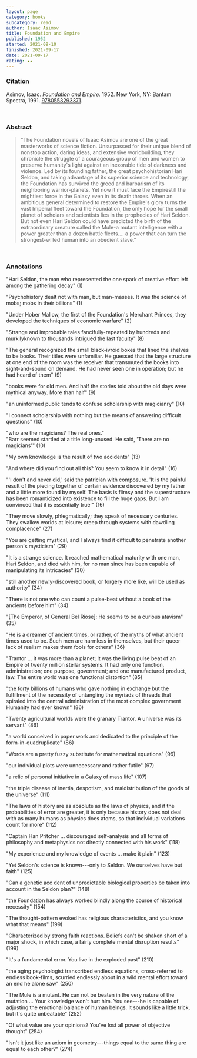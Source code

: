 ```yaml
---
layout: page
category: books
subcategory: read
author: Isaac Asimov
title: Foundation and Empire
published: 1952
started: 2021-09-10
finished: 2021-09-17
date: 2021-09-17
rating: ★★
---
```


### Citation

Asimov, Isaac. *Foundation and Empire.* 1952. New York, NY: Bantam Spectra, 1991. [9780553293371](https://en.wikipedia.org/wiki/Foundation_and_Empire).

<br>

### Abstract

> "The Foundation novels of Isaac Asimov are one of the great masterworks of science fiction. Unsurpassed for their unique blend of nonstop action, daring ideas, and extensive worldbuilding, they chronicle the struggle of a courageous group of men and women to preserve humanity's light against an inexorable tide of darkness and violence. Led by its founding father, the great psychohistorian Hari Seldon, and taking advantage of its superior science and technology, the Foundation has survived the greed and barbarism of its neighboring warrior-planets. Yet now it must face the Empirestill the mightiest force in the Galaxy even in its death throes. When an ambitious general determined to restore the Empire's glory turns the vast Imperial fleet toward the Foundation, the only hope for the small planet of scholars and scientists lies in the prophecies of Hari Seldon. But not even Hari Seldon could have predicted the birth of the extraordinary creature called the Mule-a mutant intelligence with a power greater than a dozen battle fleets.... a power that can turn the strongest-willed human into an obedient slave."

<br>

### Annotations

"Hari Seldon, the man who represented the one spark of creative effort left among the gathering decay" (1)

"Psychohistory dealt not with man, but man-masses. It was the science of mobs; mobs in their billions" (1)

"Under Hober Mallow, the first of the Foundation's Merchant Princes, they developed the techniques of economic warfare" (2)

"Strange and improbable tales fancifully-repeated by hundreds and murkilyknown to thousands intrigued the last faculty" (8)

"The general recognized the small black-ivroid boxes that lined the shelves to be books. Their titles were unfamiliar. He guessed that the large structure at one end of the room was the receiver that transmuted the books into sight-and-sound on demand. He had never seen one in operation; but he had heard of them" (9)

"books were for old men. And half the stories told about the old days were mythical anyway. More than half" (9)

"an uninformed public tends to confuse scholarship with magicianry" (10)

"I connect scholarship with nothing but the means of answering difficult questions" (10)

"who are the magicians? The real ones."
<br>"Barr seemed startled at a title long-unused. He said, 'There are no magicians'" (10)

"My own knowledge is the result of two accidents" (13)

"And where did you find out all this? You seem to know it in detail" (16)

"'I don't and never did,' said the patrician with composure. 'It is the painful result of the piecing together of certain evidence discovered by my father and a little more found by myself. The basis is flimsy and the superstructure has been romanticized into existence to fill the huge gaps. But I am convinced that it is essentially true'" (16)

"They move slowly, phlegmatically; they speak of necessary centuries. They swallow worlds at leisure; creep through systems with dawdling complacence" (27)

"You are getting mystical, and I always find it difficult to penetrate another person's mysticism" (29)

"It is a strange science. It reached mathematical maturity with one man, Hari Seldon, and died with him, for no man since has been capable of manipulating its intricacies" (30)

"still another newly-discovered book, or forgery more like, will be used as authority" (34)

"There is not one who can count a pulse-beat without a book of the ancients before him" (34)

"[The Emperor, of General Bel Riose]: He seems to be a curious atavism" (35)

"He is a dreamer of ancient times, or rather, of the myths of what ancient times used to be. Such men are harmless in themselves, but their queer lack of realism makes them fools for others" (36)

"Trantor ... it was more than a planet; it was the living pulse beat of an Empire of twenty million stellar systems. It had only one function, administration; one purpose, government; and one manufactured product, law. The entire world was one functional distortion" (85)

"the forty billions of humans who gave nothing in exchange but the fulfillment of the necessity of untangling the myriads of threads that spiraled into the central administration of the most complex government Humanity had ever known" (86)

"Twenty agricultural worlds were the granary Trantor. A universe was its servant" (86)

"a world conceived in paper work and dedicated to the principle of the form-in-quadruplicate" (86)

"Words are a pretty fuzzy substitute for mathematical equations" (96)

"our individual plots were unnecessary and rather futile" (97)

"a relic of personal initiative in a Galaxy of mass life" (107)

"the triple disease of inertia, despotism, and maldistribution of the goods of the universe" (111)

"The laws of history are as absolute as the laws of physics, and if the probabilities of error are greater, it is only because history does not deal with as many humans as physics does atoms, so that individual variations count for more" (112)

"Captain Han Pritcher ... discouraged self-analysis and all forms of philosophy and metaphysics not directly connected with his work" (118)

"My experience and my knowledge of events ... make it plain" (123)

"Yet Seldon's science is known---only to Seldon. We ourselves have but faith" (125)

"Can a genetic acc dent of unpredictable biological properties be taken into account in the Seldon plan?" (148)

"the Foundation has always worked blindly along the course of historical necessity" (154)

"The thought-pattern evoked has religious characteristics, and you know what that means" (199)

"Characterized by strong faith reactions. Beliefs can't be shaken short of a major shock, in which case, a fairly complete mental disruption results" (199)

"It's a fundamental error. You live in the exploded past" (210)

"the aging psychologist transcribed endless equations, cross-referred to endless book-films, scurried endlessly about in a wild mental effort toward an end he alone saw" (250)

"The Mule is a mutant. He can not be beaten in the very nature of the mutation ... Your knowledge won't hurt him. You see---he is capable of adjusting the emotional balance of human beings. It sounds like a little trick, but it's quite unbeatable" (252)

"Of what value are your opinions? You've lost all power of objective thought" (254)

"Isn't it just like an axiom in geometry---things equal to the same thing are equal to each other?" (274)
